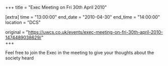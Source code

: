 +++
title = "Exec Meeting on Fri 30th April 2010"

[extra]
time = "13:00:00"
end_date = "2010-04-30"
end_time = "14:00:00"
location = "DCS"

original = "https://uwcs.co.uk/events/exec-meeting-on-fri-30th-april-2010-1474489038629/"    
+++

Feel free to join the Exec in the meeting to give your thoughts about the society heard

